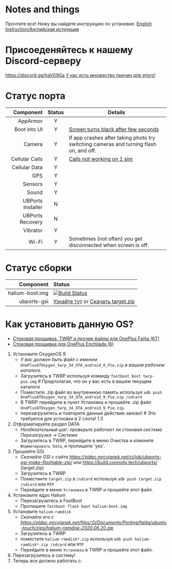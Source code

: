 # Notes and things

Прочтите все! Нижу вы найдете инструкцию по установке.
[English Instruction/Английская иструкция](https://github.com/ubports-oneplus6/documentation/blob/master/README.md)
# Присоеденяйтесь к нашему Discord-серверу

https://discord.gg/haVG9Ga [У нас есть множество причин для этого!](https://imgur.com/a/WM9ZNDc)

# Статус порта

|         Component | Status | Details            |
|------------------:|:------:|--------------------|
|          AppArmor |    Y   |                    |
|      Boot into UI |    Y   | [Screen turns black after few seconds](https://github.com/ubports-oneplus6/documentation/issues/4) |
|            Camera |    Y   | If app crashes after taking photo try switching cameras and turning flash on, and off. |
|    Cellular Calls |    Y   | [Calls not working on 1 sim](https://github.com/ubports-oneplus6/documentation/issues/2) |
|     Cellular Data |    Y   |                    |
|               GPS |    Y   |                    |
|           Sensors |    Y   |                    |
|             Sound |    Y   |                    |
| UBPorts Installer |    N   |                    |
|  UBPorts Recovery |    N   |                    |
|          Vibrator |    Y   |                    |
|             Wi-Fi |    Y   | Sometimes (not often) you get disconnected when screen is off. |

# Статус сборки

|         Component | Status |
|------------------:|:-------|
|   halium-boot.img | [![Build Status](https://oldpc.mrcyjanek.net:443/ci/job/ubports-oneplus6-android_kernel_oneplus_sdm845/badge/icon)](https://oldpc.mrcyjanek.net:443/ci/job/ubports-oneplus6-android_kernel_oneplus_sdm845/) |
|       ubports-gsi | [Узнайте тут](https://github.com/ubports-gsi/projectmanagement) or [Скачать target.zip](https://oldpc.mrcyjanek.net/ci/job/ubports-gsi-make-flashable-zip/)   |

# Как установить данную OS?

 * [Стоковая прошивка, TWRP и прочие файлы для OnePlus Fajita (6T)](https://oldpc.mrcyjanek.net/files/all/Documents/Porting/fajita)
 * [Стоковая прошивка для OnePlus Enchilada (6)](https://oldpc.mrcyjanek.net/files/all/Documents/Porting/enchilada)

1. Установите OxygenOS 9
    * _У вас должен быть файл с именем `OnePlus6TOxygen_twrp_34_OTA_android_9_Pie.zip` в вашем рабочем каталоге._
    * Загрузитесь в TWRP используя команду `fastboot boot twrp-pie.img` # Предполагая, что он у вас есть в вашем текущем каталоге
    * Поместите .zip файл во внутреннюю память используя `adb push OnePlus6TOxygen_twrp_34_OTA_android_9_Pie.zip /sdcard`
    * В TWRP перейдите в пункт Установка и прошейте .zip файл `OnePlus6TOxygen_twrp_34_OTA_android_9_Pie.zip`.
    * перезагрузитесь и повторите данные действия заново! # Это требуется для устновки в 2 слота! 1.3
2. Отформатируйте раздел DATA
    * _Необязательный шаг: проверьте работает ли стоковая система Перезагрузка -> Система_
    * Загрузитесь в TWRP, перейдите в меню Очистка и кликните `Форматировать Data`, и пропишите 'yes'.
3. Прошейте GSI
    * _Скачайте GSI с сайта https://oldpc.mrcyjanek.net/ci/job/ubports-gsi-make-flashable-zip/_ или https://build.connolly.tech/ubports/ (target.zip)
    * Загрузитесь в TWRP
    * Поместиите `target.zip` в `/sdcard` используя
        ```adb push target.zip /sdcard``` или ```MTP```
    * Перейдите в меню `Установка` в TWRP и прошейте этот файл.
4. Установите ядро Halium
    * Перезагрузитесь в FastBoot
    * Пропишите `fastboot flash boot halium-boot.img`
5. Установите `halium-ramdisk`
    * _Скачайте его с https://oldpc.mrcyjanek.net/files/:D/Documents/Porting/fajita/ubuntu-touch/zips/halium-ramdisk-2020.06.20.zip_
    * Загрузитесь в TWRP
    * поместите `halium-ramdisk*.zip` используя
        ```adb push halium-ramdisk*.zip /sdcard``` или ```MTP```
    * Перейдите в меню `Установка` в TWRP и прошейте этот файл.
6. Перезагрузитесь в систему!
1734895. Теперь все должно работать c:


